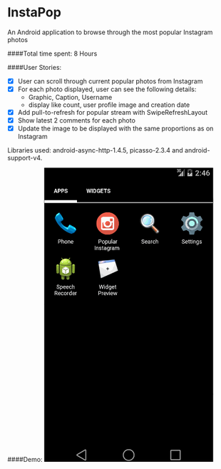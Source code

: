 InstaPop
========

An Android application to browse through the most popular Instagram photos

####Total time spent: 8 Hours

####User Stories:

  * [x] User can scroll through current popular photos from Instagram
  * [x] For each photo displayed, user can see the following details:
    * Graphic, Caption, Username
    * display like count, user profile image and creation date
  * [x] Add pull-to-refresh for popular stream with SwipeRefreshLayout
  * [x] Show latest 2 comments for each photo
  * [x] Update the image to be displayed with the same proportions as on Instagram
  
Libraries used: android-async-http-1.4.5, picasso-2.3.4 and android-support-v4.

####Demo:
![Video Walkthrough](demo.gif)

